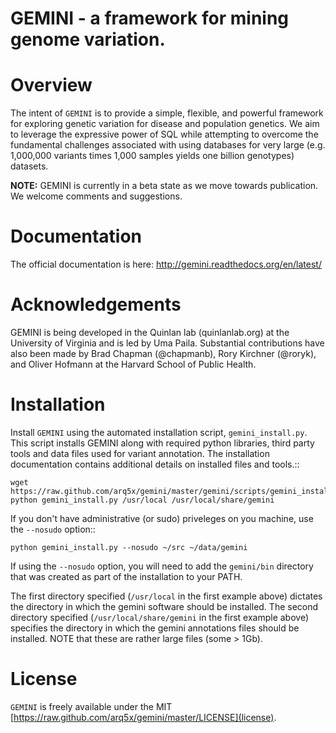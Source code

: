 GEMINI - a framework for mining genome variation.
=================================================

Overview
========
The intent of ``GEMINI`` is to provide a simple, flexible, and powerful
framework for exploring genetic variation for disease and population genetics.
We aim to leverage the expressive power of SQL while attempting to overcome
the fundamental challenges associated with using databases for very large
(e.g. 1,000,000 variants times 1,000 samples yields one billion genotypes)
datasets.

**NOTE:**  GEMINI is currently in a beta state as we move towards publication.
We welcome comments and suggestions.

Documentation
================

The official documentation is here: http://gemini.readthedocs.org/en/latest/


Acknowledgements
================
GEMINI is being developed in the Quinlan lab (quinlanlab.org) at the University
of Virginia and is led by Uma Paila.  Substantial contributions have also been
made by Brad Chapman (@chapmanb), Rory Kirchner (@roryk), and Oliver Hofmann
at the Harvard School of Public Health.


Installation
============
Install ``GEMINI`` using the automated installation script, `gemini_install.py`. This
script installs GEMINI along with required python libraries, third party tools and data 
files used for variant annotation. The installation documentation contains additional 
details on installed files and tools.::

    wget https://raw.github.com/arq5x/gemini/master/gemini/scripts/gemini_install.py
    python gemini_install.py /usr/local /usr/local/share/gemini

If you don't have administrative (or sudo) priveleges on you machine, use the
`--nosudo` option::

    python gemini_install.py --nosudo ~/src ~/data/gemini

If using the `--nosudo` option, you will need to add the `gemini/bin` directory
that was created as part of the installation to your PATH.

The first directory specified (`/usr/local` in the first example above) dictates 
the directory in which the gemini software should be installed.  The second
directory specified (`/usr/local/share/gemini` in the first example above) specifies
the directory in which the gemini annotations files should be installed.  NOTE that
these are rather large files (some > 1Gb).  

License
================
`GEMINI` is freely available under the MIT [https://raw.github.com/arq5x/gemini/master/LICENSE](license).